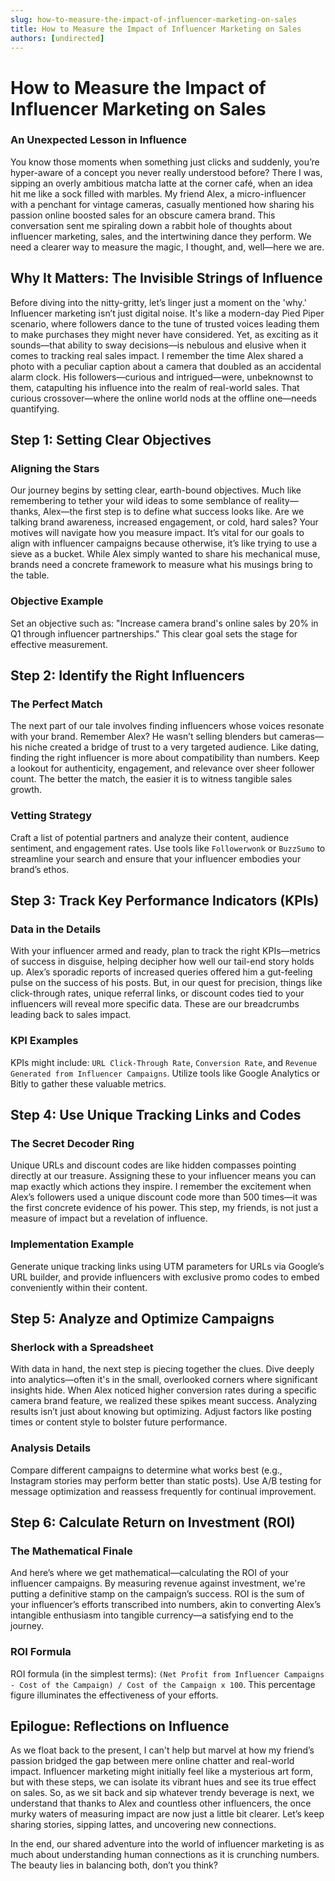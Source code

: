```yaml
---
slug: how-to-measure-the-impact-of-influencer-marketing-on-sales
title: How to Measure the Impact of Influencer Marketing on Sales
authors: [undirected]
---
```



# How to Measure the Impact of Influencer Marketing on Sales

### An Unexpected Lesson in Influence

You know those moments when something just clicks and suddenly, you’re hyper-aware of a concept you never really understood before? There I was, sipping an overly ambitious matcha latte at the corner café, when an idea hit me like a sock filled with marbles. My friend Alex, a micro-influencer with a penchant for vintage cameras, casually mentioned how sharing his passion online boosted sales for an obscure camera brand. This conversation sent me spiraling down a rabbit hole of thoughts about influencer marketing, sales, and the intertwining dance they perform. We need a clearer way to measure the magic, I thought, and, well—here we are.

## Why It Matters: The Invisible Strings of Influence

Before diving into the nitty-gritty, let’s linger just a moment on the 'why.' Influencer marketing isn’t just digital noise. It's like a modern-day Pied Piper scenario, where followers dance to the tune of trusted voices leading them to make purchases they might never have considered. Yet, as exciting as it sounds—that ability to sway decisions—is nebulous and elusive when it comes to tracking real sales impact. I remember the time Alex shared a photo with a peculiar caption about a camera that doubled as an accidental alarm clock. His followers—curious and intrigued—were, unbeknownst to them, catapulting his influence into the realm of real-world sales. That curious crossover—where the online world nods at the offline one—needs quantifying.

## Step 1: Setting Clear Objectives

### Aligning the Stars

Our journey begins by setting clear, earth-bound objectives. Much like remembering to tether your wild ideas to some semblance of reality—thanks, Alex—the first step is to define what success looks like. Are we talking brand awareness, increased engagement, or cold, hard sales? Your motives will navigate how you measure impact. It’s vital for our goals to align with influencer campaigns because otherwise, it’s like trying to use a sieve as a bucket. While Alex simply wanted to share his mechanical muse, brands need a concrete framework to measure what his musings bring to the table.

### Objective Example

Set an objective such as: "Increase camera brand's online sales by 20% in Q1 through influencer partnerships." This clear goal sets the stage for effective measurement.

## Step 2: Identify the Right Influencers

### The Perfect Match

The next part of our tale involves finding influencers whose voices resonate with your brand. Remember Alex? He wasn’t selling blenders but cameras—his niche created a bridge of trust to a very targeted audience. Like dating, finding the right influencer is more about compatibility than numbers. Keep a lookout for authenticity, engagement, and relevance over sheer follower count. The better the match, the easier it is to witness tangible sales growth.

### Vetting Strategy

Craft a list of potential partners and analyze their content, audience sentiment, and engagement rates. Use tools like `Followerwonk` or `BuzzSumo` to streamline your search and ensure that your influencer embodies your brand’s ethos.

## Step 3: Track Key Performance Indicators (KPIs)

### Data in the Details

With your influencer armed and ready, plan to track the right KPIs—metrics of success in disguise, helping decipher how well our tail-end story holds up. Alex’s sporadic reports of increased queries offered him a gut-feeling pulse on the success of his posts. But, in our quest for precision, things like click-through rates, unique referral links, or discount codes tied to your influencers will reveal more specific data. These are our breadcrumbs leading back to sales impact.

### KPI Examples

KPIs might include: `URL Click-Through Rate`, `Conversion Rate`, and `Revenue Generated from Influencer Campaigns`. Utilize tools like Google Analytics or Bitly to gather these valuable metrics.

## Step 4: Use Unique Tracking Links and Codes

### The Secret Decoder Ring

Unique URLs and discount codes are like hidden compasses pointing directly at our treasure. Assigning these to your influencer means you can map exactly which actions they inspire. I remember the excitement when Alex’s followers used a unique discount code more than 500 times—it was the first concrete evidence of his power. This step, my friends, is not just a measure of impact but a revelation of influence.

### Implementation Example

Generate unique tracking links using UTM parameters for URLs via Google’s URL builder, and provide influencers with exclusive promo codes to embed conveniently within their content.

## Step 5: Analyze and Optimize Campaigns

### Sherlock with a Spreadsheet

With data in hand, the next step is piecing together the clues. Dive deeply into analytics—often it's in the small, overlooked corners where significant insights hide. When Alex noticed higher conversion rates during a specific camera brand feature, we realized these spikes meant success. Analyzing results isn’t just about knowing but optimizing. Adjust factors like posting times or content style to bolster future performance.

### Analysis Details

Compare different campaigns to determine what works best (e.g., Instagram stories may perform better than static posts). Use A/B testing for message optimization and reassess frequently for continual improvement.

## Step 6: Calculate Return on Investment (ROI)

### The Mathematical Finale

And here’s where we get mathematical—calculating the ROI of your influencer campaigns. By measuring revenue against investment, we're putting a definitive stamp on the campaign’s success. ROI is the sum of your influencer’s efforts transcribed into numbers, akin to converting Alex’s intangible enthusiasm into tangible currency—a satisfying end to the journey.

### ROI Formula

ROI formula (in the simplest terms): `(Net Profit from Influencer Campaigns - Cost of the Campaign) / Cost of the Campaign x 100`. This percentage figure illuminates the effectiveness of your efforts.

## Epilogue: Reflections on Influence

As we float back to the present, I can't help but marvel at how my friend’s passion bridged the gap between mere online chatter and real-world impact. Influencer marketing might initially feel like a mysterious art form, but with these steps, we can isolate its vibrant hues and see its true effect on sales. So, as we sit back and sip whatever trendy beverage is next, we understand that thanks to Alex and countless other influencers, the once murky waters of measuring impact are now just a little bit clearer. Let’s keep sharing stories, sipping lattes, and uncovering new connections.

In the end, our shared adventure into the world of influencer marketing is as much about understanding human connections as it is crunching numbers. The beauty lies in balancing both, don’t you think?